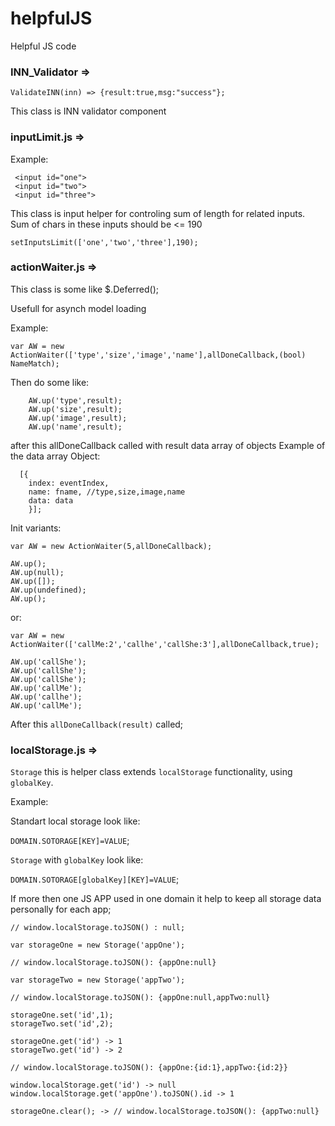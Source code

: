 # helpfulJS
Helpful JS code

### INN_Validator =>

  
 ```
 ValidateINN(inn) => {result:true,msg:"success"};
  ```

This class is INN validator component

### inputLimit.js =>

Example: 
  
 ```
  <input id="one">
  <input id="two">
  <input id="three">
  ```

This class is input helper for controling sum of length for related inputs.
Sum of chars in these inputs should be <= 190
  
  `setInputsLimit(['one','two','three'],190);`


### actionWaiter.js =>

This class is some like $.Deferred();

Usefull for asynch model loading

Example: 

``` 
var AW = new ActionWaiter(['type','size','image','name'],allDoneCallback,(bool) NameMatch);
```

Then do some like:

```	
	AW.up('type',result);
	AW.up('size',result);
	AW.up('image',result);
	AW.up('name',result);
```	

after this allDoneCallback called with result data array of objects
Example of the data array Object:

```	
  [{
    index: eventIndex,
    name: fname, //type,size,image,name
    data: data
	}];
```

Init variants:

```
var AW = new ActionWaiter(5,allDoneCallback);

AW.up(); 
AW.up(null); 
AW.up([]); 
AW.up(undefined); 
AW.up(); 

```
or: 
```
var AW = new ActionWaiter(['callMe:2','callhe','callShe:3'],allDoneCallback,true);

AW.up('callShe');
AW.up('callShe');
AW.up('callShe');
AW.up('callMe');
AW.up('callhe');
AW.up('callMe');
```

After this `allDoneCallback(result)` called;


### localStorage.js =>

`Storage` this is helper class extends `localStorage` functionality, using `globalKey`.

Example:

Standart local storage look like: 

`DOMAIN.SOTORAGE[KEY]=VALUE`;

`Storage` with `globalKey` look like:

`DOMAIN.SOTORAGE[globalKey][KEY]=VALUE`;

If more then one JS APP used in one domain it help to keep all storage data personally for each app;

```
// window.localStorage.toJSON() : null;

var storageOne = new Storage('appOne'); 

// window.localStorage.toJSON(): {appOne:null}

var storageTwo = new Storage('appTwo'); 

// window.localStorage.toJSON(): {appOne:null,appTwo:null}

storageOne.set('id',1);
storageTwo.set('id',2);

storageOne.get('id') -> 1
storageTwo.get('id') -> 2

// window.localStorage.toJSON(): {appOne:{id:1},appTwo:{id:2}}

window.localStorage.get('id') -> null
window.localStorage.get('appOne').toJSON().id -> 1

storageOne.clear(); -> // window.localStorage.toJSON(): {appTwo:null}

```
